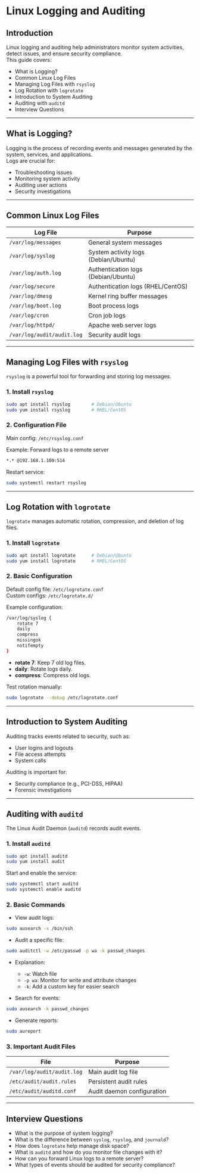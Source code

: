 # Linux Logging and Auditing

## Introduction

Linux logging and auditing help administrators monitor system activities, detect issues, and ensure security compliance.  
This guide covers:

- What is Logging?
- Common Linux Log Files
- Managing Log Files with `rsyslog`
- Log Rotation with `logrotate`
- Introduction to System Auditing
- Auditing with `auditd`
- Interview Questions

---

## What is Logging?

Logging is the process of recording events and messages generated by the system, services, and applications.  
Logs are crucial for:

- Troubleshooting issues
- Monitoring system activity
- Auditing user actions
- Security investigations

---

## Common Linux Log Files

| Log File                  | Purpose |
|----------------------------|---------|
| `/var/log/messages`        | General system messages |
| `/var/log/syslog`          | System activity logs (Debian/Ubuntu) |
| `/var/log/auth.log`        | Authentication logs (Debian/Ubuntu) |
| `/var/log/secure`          | Authentication logs (RHEL/CentOS) |
| `/var/log/dmesg`           | Kernel ring buffer messages |
| `/var/log/boot.log`        | Boot process logs |
| `/var/log/cron`            | Cron job logs |
| `/var/log/httpd/`          | Apache web server logs |
| `/var/log/audit/audit.log` | Security audit logs |

---

## Managing Log Files with `rsyslog`

`rsyslog` is a powerful tool for forwarding and storing log messages.

### 1. Install `rsyslog`

```bash
sudo apt install rsyslog        # Debian/Ubuntu
sudo yum install rsyslog        # RHEL/CentOS
```

### 2. Configuration File

Main config: `/etc/rsyslog.conf`

Example: Forward logs to a remote server

```bash
*.* @192.168.1.100:514
```

Restart service:

```bash
sudo systemctl restart rsyslog
```

---

## Log Rotation with `logrotate`

`logrotate` manages automatic rotation, compression, and deletion of log files.

### 1. Install `logrotate`

```bash
sudo apt install logrotate      # Debian/Ubuntu
sudo yum install logrotate      # RHEL/CentOS
```

### 2. Basic Configuration

Default config file: `/etc/logrotate.conf`  
Custom configs: `/etc/logrotate.d/`

Example configuration:

```bash
/var/log/syslog {
    rotate 7
    daily
    compress
    missingok
    notifempty
}
```

- **rotate 7**: Keep 7 old log files.
- **daily**: Rotate logs daily.
- **compress**: Compress old logs.

Test rotation manually:

```bash
sudo logrotate --debug /etc/logrotate.conf
```

---

## Introduction to System Auditing

Auditing tracks events related to security, such as:

- User logins and logouts
- File access attempts
- System calls

Auditing is important for:

- Security compliance (e.g., PCI-DSS, HIPAA)
- Forensic investigations

---

## Auditing with `auditd`

The Linux Audit Daemon (`auditd`) records audit events.

### 1. Install `auditd`

```bash
sudo apt install auditd
sudo yum install audit
```

Start and enable the service:

```bash
sudo systemctl start auditd
sudo systemctl enable auditd
```

### 2. Basic Commands

- View audit logs:

```bash
sudo ausearch -x /bin/ssh
```

- Audit a specific file:

```bash
sudo auditctl -w /etc/passwd -p wa -k passwd_changes
```

- Explanation:
  - `-w`: Watch file
  - `-p wa`: Monitor for write and attribute changes
  - `-k`: Add a custom key for easier search

- Search for events:

```bash
sudo ausearch -k passwd_changes
```

- Generate reports:

```bash
sudo aureport
```

### 3. Important Audit Files

| File                        | Purpose |
|------------------------------|---------|
| `/var/log/audit/audit.log`   | Main audit log file |
| `/etc/audit/audit.rules`     | Persistent audit rules |
| `/etc/audit/auditd.conf`     | Audit daemon configuration |

---

## Interview Questions

- What is the purpose of system logging?
- What is the difference between `syslog`, `rsyslog`, and `journald`?
- How does `logrotate` help manage disk space?
- What is `auditd` and how do you monitor file changes with it?
- How can you forward Linux logs to a remote server?
- What types of events should be audited for security compliance?
